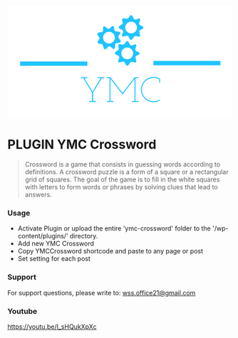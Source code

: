 ![This is an image](/YmcCrossword/assets/images/YMC-logos.png)

#  PLUGIN YMC Crossword
> Crossword is a game that consists in guessing words according to definitions. A crossword puzzle is a form of a square or a rectangular grid of squares. The goal of the game is to fill in the white squares with letters to form words or phrases by solving clues that lead to answers.

### Usage
- Activate Plugin or upload the entire 'ymc-crossword' folder to the '/wp-content/plugins/' directory.
- Add new YMC Crossword
- Copy YMCCrossword shortcode and paste to any page or post
- Set setting for each post 


### Support
For support questions, please write to: wss.office21@gmail.com

### Youtube
https://youtu.be/I_sHQukXpXc



